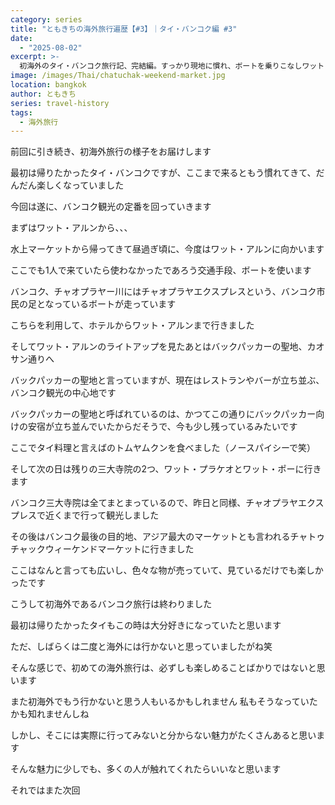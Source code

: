 ```yaml
---
category: series
title: "ともきちの海外旅行遍歴【#3】｜タイ・バンコク編 #3"
date:
  - "2025-08-02"
excerpt: >-
  初海外のタイ・バンコク旅行記、完結編。すっかり現地に慣れ、ボートを乗りこなしワット・アルンやワット・ポーなどの三大寺院、カオサン通り、巨大なチャトゥチャック市場など王道観光を満喫！「もう海外はいいかな」と一度は思った私が、旅の魅力に気づくまでを綴ります。初海外の葛藤と楽しさが詰まった最終回です。
image: /images/Thai/chatuchak-weekend-market.jpg
location: bangkok
author: ともきち
series: travel-history
tags:
  - 海外旅行
---
```


前回に引き続き、初海外旅行の様子をお届けします

最初は帰りたかったタイ・バンコクですが、ここまで来るともう慣れてきて、だんだん楽しくなっていました

今回は遂に、バンコク観光の定番を回っていきます

まずはワット・アルンから、、、

水上マーケットから帰ってきて昼過ぎ頃に、今度はワット・アルンに向かいます

ここでも1人で来ていたら使わなかったであろう交通手段、ボートを使います

バンコク、チャオプラヤー川にはチャオプラヤエクスプレスという、バンコク市民の足となっているボートが走っています

こちらを利用して、ホテルからワット・アルンまで行きました

そしてワット・アルンのライトアップを見たあとはバックパッカーの聖地、カオサン通りへ

バックパッカーの聖地と言っていますが、現在はレストランやバーが立ち並ぶ、バンコク観光の中心地です

バックパッカーの聖地と呼ばれているのは、かつてこの通りにバックパッカー向けの安宿が立ち並んでいたからだそうで、今も少し残っているみたいです

ここでタイ料理と言えばのトムヤムクンを食べました（ノースパイシーで笑）

そして次の日は残りの三大寺院の2つ、ワット・プラケオとワット・ポーに行きます

バンコク三大寺院は全てまとまっているので、昨日と同様、チャオプラヤエクスプレスで近くまで行って観光しました

その後はバンコク最後の目的地、アジア最大のマーケットとも言われるチャトゥチャックウィーケンドマーケットに行きました

ここはなんと言っても広いし、色々な物が売っていて、見ているだけでも楽しかったです

こうして初海外であるバンコク旅行は終わりました

最初は帰りたかったタイもこの時は大分好きになっていたと思います

ただ、しばらくは二度と海外には行かないと思っていましたがね笑

そんな感じで、初めての海外旅行は、必ずしも楽しめることばかりではないと思います

また初海外でもう行かないと思う人もいるかもしれません
私もそうなっていたかも知れませんしね

しかし、そこには実際に行ってみないと分からない魅力がたくさんあると思います

そんな魅力に少しでも、多くの人が触れてくれたらいいなと思います

それではまた次回
